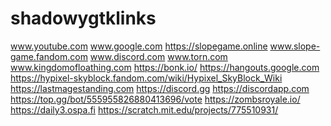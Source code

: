 # shadowygtklinks
www.youtube.com
www.google.com
https://slopegame.online
www.slope-game.fandom.com
www.discord.com
www.torn.com
www.kingdomofloathing.com
https://bonk.io/
https://hangouts.google.com
https://hypixel-skyblock.fandom.com/wiki/Hypixel_SkyBlock_Wiki
https://lastmagestanding.com
https://discord.gg
https://discordapp.com
https://top.gg/bot/555955826880413696/vote
https://zombsroyale.io/
https://daily3.ospa.fi
https://scratch.mit.edu/projects/775510931/
